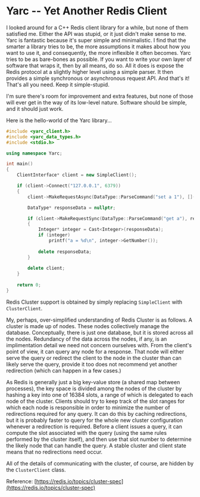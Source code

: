 # Yarc -- Yet Another Redis Client

I looked around for a C++ Redis client library for a while, but none of them satisfied me.  Either the API was stupid, or it just didn't make sense to me.  Yarc is fantastic because it's super simple and minimalistic.  I find that the smarter a library tries to be, the more assumptions it makes about how you want to use it, and consequently, the more inflexible it often becomes.  Yarc tries to be as bare-bones as possible.  If you want to write your own layer of software that wraps it, then by all means, do so.  All it does is expose the Redis protocol at a slightly higher level using a simple parser.  It then provides a simple synchronous or asynchronous request API.  And that's it!  That's all you need.  Keep it simple-stupid.

I'm sure there's room for improvement and extra features, but none of those will ever get in the way of its low-level nature.  Software should be simple, and it should just work.

Here is the hello-world of the Yarc library...

```C++
#include <yarc_client.h>
#include <yarc_data_types.h>
#include <stdio.h>

using namespace Yarc;

int main()
{
	ClientInterface* client = new SimpleClient();

	if (client->Connect("127.0.0.1", 6379))
	{
		client->MakeRequestAsync(DataType::ParseCommand("set a 1"), [](const DataType*) { return true; });

		DataType* responseData = nullptr;

		if (client->MakeRequestSync(DataType::ParseCommand("get a"), responeData))
		{
			Integer* integer = Cast<Integer>(responseData);
			if (integer)
				printf("a = %d\n", integer->GetNumber());
		
			delete responseData;
		}
		
		delete client;
	}
	
	return 0;
}
```

Redis Cluster support is obtained by simply replacing `SimpleClient` with `ClusterClient`.

My, perhaps, over-simplified understanding of Redis Cluster is as follows.  A cluster is made up of nodes.  These nodes collectively manage the database.  Conceptually, there is just one database, but it is stored across all the nodes.  Redundancy of the data across the nodes, if any, is an implimentation detail we need not concern ourselves with.  From the client's point of view, it can query any node for a response.  That node will either serve the query or redirect the client to the node in the cluster than can likely serve the query, provide it too does not recommend yet another redirection (which can happen in a few cases.)

As Redis is generally just a big key-value store (a shared map between processes), the key space is divided among the nodes of the cluster by hashing a key into one of 16384 slots, a range of which is delegated to each node of the cluster.  Clients should try to keep track of the slot ranges for which each node is responsible in order to minimize the number of redirections required for any query.  It can do this by caching redirections, but it is probably faster to query for the whole new cluster configuration whenever a redirection is required.  Before a client issues a query, it can compute the slot associated with the query (using the same rules performed by the cluster itself), and then use that slot number to determine the likely node that can handle the query.  A stable cluster and client state means that no redirections need occur.

All of the details of communicating with the cluster, of course, are hidden by the `ClusterClient` class.

Reference: [https://redis.io/topics/cluster-spec](https://redis.io/topics/cluster-spec)